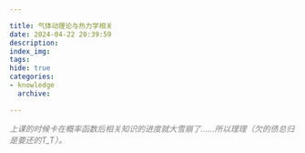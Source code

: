 ```yaml
---

title: 气体动理论与热力学相关
date: 2024-04-22 20:39:59
description:
index_img:
tags:
hide: true
categories: 
- knowledge
  archive:

---
```


<p style = "color:#808080"><i>
上课的时候卡在概率函数后相关知识的进度就大雪崩了……所以理理（欠的债总归是要还的T_T）。</i></p>
